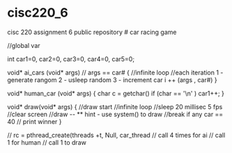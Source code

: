 # cisc220_6
cisc 220 assignment 6 public repository # car racing game

//global var

int car1=0, car2=0, car3=0, car4=0, car5=0;

void* ai_cars (void* args) // args == car#
{
//infinite loop
//each iteration 
	1 - generate rangom
	2 - usleep random
	3 - increment car i ++ (args , car#)
}

void* human_car (void* args) 
{
	char c = getchar()
		if (char == '\n' )
			car1++;
}

void* draw(void* args)
{
//draw start
//infinite loop
	//sleep 20 millisec 	5 fps
	//clear screen
	//draw  -- ** hint - use system() to draw
//break if any car == 40 // print winner
}


// rc = pthread_create(threads +t, Null, car_thread 
	// call 4 times for ai
	// call 1 for human
	// call 1 to draw 
